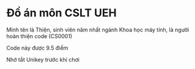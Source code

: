 <h1>Đồ án môn CSLT UEH</h1>
<p>Mình tên là Thiện, sinh viên năm nhất ngành Khoa học máy tính, là người hoàn thiện code (CS0001)</p>
<p>Code này được 9.5 điểm</p>
<p>Nhớ tắt Unikey trước khi chơi</p>
